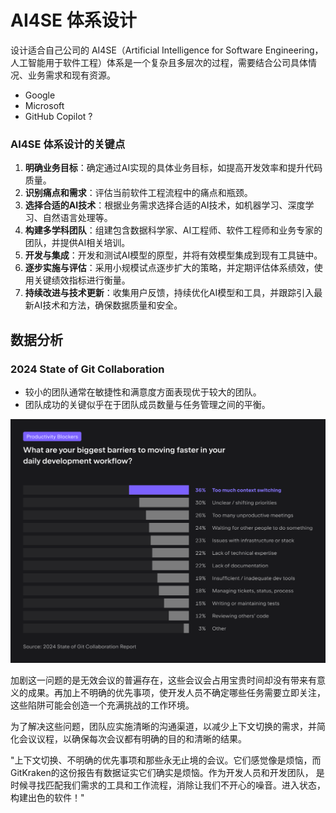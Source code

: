 # AI4SE 体系设计

设计适合自己公司的 AI4SE（Artificial Intelligence for Software
Engineering，人工智能用于软件工程）体系是一个复杂且多层次的过程，需要结合公司具体情况、业务需求和现有资源。

- Google
- Microsoft
- GitHub Copilot ?

### AI4SE 体系设计的关键点

1. **明确业务目标**：确定通过AI实现的具体业务目标，如提高开发效率和提升代码质量。
2. **识别痛点和需求**：评估当前软件工程流程中的痛点和瓶颈。
3. **选择合适的AI技术**：根据业务需求选择合适的AI技术，如机器学习、深度学习、自然语言处理等。
4. **构建多学科团队**：组建包含数据科学家、AI工程师、软件工程师和业务专家的团队，并提供AI相关培训。
5. **开发与集成**：开发和测试AI模型的原型，并将有效模型集成到现有工具链中。
6. **逐步实施与评估**：采用小规模试点逐步扩大的策略，并定期评估体系绩效，使用关键绩效指标进行衡量。
7. **持续改进与技术更新**：收集用户反馈，持续优化AI模型和工具，并跟踪引入最新AI技术和方法，确保数据质量和安全。

## 数据分析

### 2024 State of Git Collaboration

- 较小的团队通常在敏捷性和满意度方面表现优于较大的团队。
- 团队成功的关键似乎在于团队成员数量与任务管理之间的平衡。

![Context Switch](images/context-switch-effort.png)

加剧这一问题的是无效会议的普遍存在，这些会议会占用宝贵时间却没有带来有意义的成果。再加上不明确的优先事项，使开发人员不确定哪些任务需要立即关注，这些陷阱可能会创造一个充满挑战的工作环境。

为了解决这些问题，团队应实施清晰的沟通渠道，以减少上下文切换的需求，并简化会议议程，以确保每次会议都有明确的目的和清晰的结果。

"上下文切换、不明确的优先事项和那些永无止境的会议。它们感觉像是烦恼，而GitKraken的这份报告有数据证实它们确实是烦恼。作为开发人员和开发团队，
是时候寻找匹配我们需求的工具和工作流程，消除让我们不开心的噪音。进入状态，构建出色的软件！"

